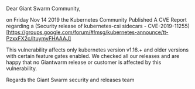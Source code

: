 Dear Giant Swarm Community,

on Friday Nov 14 2019 the Kubernetes Community Published A CVE Report regarding a
(Security release of kubernetes-csi sidecars - CVE-2019-11255)[https://groups.google.com/forum/#!msg/kubernetes-announce/tt-PzxxFX2c/ItuymyFHAAAJ]  

This vulnerability affects only kubernetes version v1.16.+ and older versions with certain feature gates enabled.
We checked all our releases and are happy that no Giantwarm release or customer is affected by this vulnerability.

Regards
the Giant Swarm security and releases team
